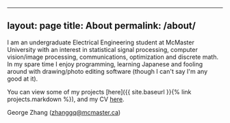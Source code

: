 <!-- ---
# You don't need to edit this file, it's empty on purpose.
# Edit theme's home layout instead if you wanna make some changes
# See: https://jekyllrb.com/docs/themes/#overriding-theme-defaults
layout: home
--- -->

---
layout: page
title: About
permalink: /about/
---

<!-- jekyll serve --drafts -->

<!--
This is the base Jekyll theme. You can find out more info about customizing your Jekyll theme, as well as basic Jekyll usage documentation at [jekyllrb.com](https://jekyllrb.com/)

You can find the source code for the Jekyll new theme at:
{% include icon-github.html username="jekyll" %} /
[minima](https://github.com/jekyll/minima)

You can find the source code for Jekyll at
{% include icon-github.html username="jekyll" %} /
[jekyll](https://github.com/jekyll/jekyll)
--> 

I am an undergraduate Electrical Engineering student at McMaster University with an interest in statistical signal processing, computer vision/image processing, communications, optimization and discrete math. In my spare time I enjoy programming, learning Japanese and fooling around with drawing/photo editing software (though I can't say I'm any good at it).

You can view some of my projects [here]({{ site.baseurl }}{% link projects.markdown %}), and my CV [here](https://drive.google.com/open?id=1C2J2Ox-5NXxqoJsrpqE7M1CDfd84Xp_L).

George Zhang (zhanggq@mcmaster.ca)